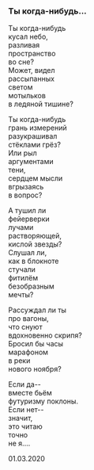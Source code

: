 ### Ты когда-нибудь...

Ты когда-нибудь   
кусал небо,  
разливая   
пространство   
во сне?  
Может, видел   
рассыпанных   
светом  
мотыльков   
в ледяной тишине?  
  
Ты когда-нибудь   
грань измерений  
разукрашивал   
стёклами грёз?  
Или рыл   
аргументами   
тени,  
сердцем мысли   
вгрызаясь  
в вопрос?  
  
А тушил ли   
фейерверки  
лучами  
растворяющей,   
кислой звезды?  
Слушал ли,   
как в блокноте   
стучали  
фитилём  
безобразным   
мечты?  
  
Рассуждал ли ты   
про вагоны,  
что снуют   
вдохновенно скрипя?  
Бросил бы часы   
марафоном  
в реки   
нового ноября?  
  
Если да--  
вместе бьём  
футуризму поклоны.  
Если нет--  
значит,   
это читаю  
точно  
не я....  
  
  
01.03.2020  